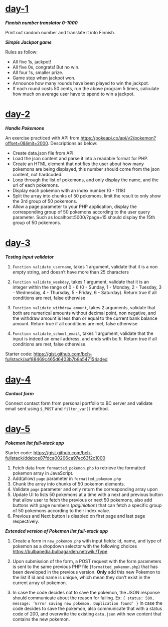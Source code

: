 # [day-1](https://github.com/tna007/php-practice/tree/main/day-1)

**_Finnish number translator 0-1000_**

Print out random number and translate it into Finnish.

**_Simple Jackpot game_**

Rules as follow:

- All five 1s, jackpot!
- All five 0s, congrats! But no win.
- All four 1s, smaller prize.
- Game stop when jackpot won.
- Announce how many rounds have been played to win the jackpot.
- If each round costs 50 cents, run the above program 5 times, calculate how much on average user have to spend to win a jackpot.

# [day-2](https://github.com/tna007/php-practice/tree/main/day-2)

**_Handle Pokemons_**

An exercise practiced with API from https://pokeapi.co/api/v2/pokemon?offset=0&limit=2000. Descriptions as below:

- Create data.json file from API.
- Load the json content and parse it into a readable format for PHP.
- Create an HTML element that notifies the user about how many pokemons are being displayed, this number should come from the json content, not hardcoded.
- Loop through the list of pokemons, and only display the name, and the url of each pokemons.
- Display each pokemon with an index number (0 - 1118)
- Split the array into chunks of 50 pokemons, limit the result to only show the 3rd group of 50 pokemons.
- Allow a page parameter to your PHP application, display the corresponding group of 50 pokemons according to the user query parameter. Such as localhost:5000/?page=15 should display the 15th group of 50 pokemons.

# [day-3](https://github.com/tna007/php-practice/tree/main/day-3)

**_Testing input validator_**

1. `Function validate_username`, takes 1 argument, validate that it is a non empty string, and doesn’t have more than 25 characters

2. `Function validate_weekday`, takes 1 argument, validate that it is an integer within the range of 0 - 6 (0 - Sunday, 1 - Monday, 2 - Tuesday, 3 - Wednesday, 4 - Thursday, 5 - Friday, 6 - Saturday). Return true if all conditions are met, false otherwise

3. `Function validate_withdraw_amount`, takes 2 arguments, validate that both are numerical amounts without decimal point, non negative, and the withdraw amount is less than or equal to the current bank balance amount. Return true if all conditions are met, false otherwise

4. `Function validate_school_email`, takes 1 argument, validate that the input is indeed an email address, and ends with bc.fi. Return true if all conditions are met, false otherwise.

Starter code: https://gist.github.com/bch-fullstack/aaf88469c465d6403b7b8a547154aded

# [day-4](https://github.com/tna007/php-practice/tree/main/day-4)

**_Contact form_**

Connect contact form from personal portfolio to BC server and validate email sent using `$_POST` and `filter_var()` method.

# [day-5](https://github.com/tna007/php-practice/tree/main/day-5)

**_Pokemon list full-stack app_**

Starter code: https://gist.github.com/bch-fullstack/ddebce87fdca00206ca97ec63f2c1000

1. Fetch data from `formatted_pokemon.php` to retrieve the formatted pokemon array in JavaScript.
2. Add(allow) `page` parameter in `formatted_pokemon.php`
3. Chunk the array into chunks of 50 pokemon elements.
4. Validate `page` parameter and only return the corresponding array upon
5. Update UI to lists 50 pokemons at a time with a next and previous button that allow user to fetch the previous or next 50 pokemons, also add buttons with page numbers (_paginiation_) that can fetch a specific group of 50 pokemons according to their index value.
6. Previous and Next button is disabled on first page and last page respectively.

**_Extended version of Pokemon list full-stack app_**

1. Create a form in `new_pokemon.php` with input fields: id, name, and type of pokemon as a dropdown selector with the following choices https://bulbapedia.bulbagarden.net/wiki/Type

2. Upon submission of the form, a POST request with the form parameters is sent to the same previous PHP file (`formatted_pokemon.php`) that has been developed in the previous version. **Only** add this new Pokemon to the list if id and name is unique, which mean they don't exist in the current array of pokemon.

3. In case the code decides not to save the pokemon, the JSON response should communicate about the reason for failing. Ex: `{ status: 500, message: ‘Error saving new pokemon. Duplication found’ }` In case the code decides to save the pokemon, also communicate that with a status code of 200, and overwrite the existing `data.json` with new content that contains the new pokemon.

